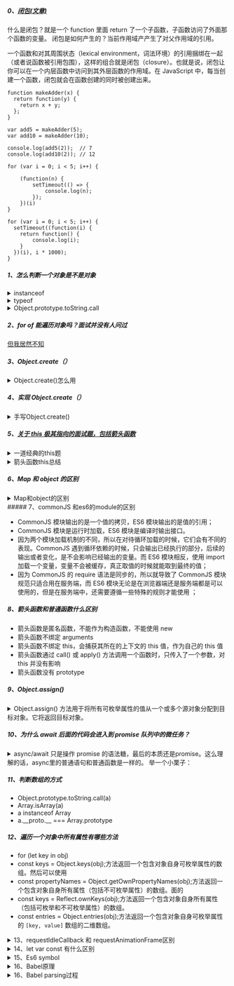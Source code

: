##### 0、[闭包(文章)](https://juejin.cn/post/6937469222251560990)

什么是闭包？就是一个 function 里面 return 了一个子函数，子函数访问了外面那个函数的变量。
闭包是如何产生的？当前作用域产产生了对父作用域的引用。

一个函数和对其周围状态（lexical environment，词法环境）的引用捆绑在一起（或者说函数被引用包围），这样的组合就是闭包（closure）。也就是说，闭包让你可以在一个内层函数中访问到其外层函数的作用域。在 JavaScript 中，每当创建一个函数，闭包就会在函数创建的同时被创建出来。

```
function makeAdder(x) {
  return function(y) {
    return x + y;
  };
}

var add5 = makeAdder(5);
var add10 = makeAdder(10);

console.log(add5(2));  // 7
console.log(add10(2)); // 12
```

```
for (var i = 0; i < 5; i++) {

    (function(n) {
        setTimeout(() => {
            console.log(n);
        });
    })(i)
}
```

```
for (var i = 0; i < 5; i++) {
  setTimeout((function(i) {
    return function() {
        console.log(i);
    }
  })(i), i * 1000);
}
```

##### 1、怎么判断一个对象是不是对象

<details>
  <summary>instanceof</summary>
  <pre><code>
a instanceof A 判断a是不是A创建的实例或A的祖先创建的实例
instanceof 运算符用于检测构造函数的 prototype 属性是否出现在某个实例对象的原型链上。
假定o是对象实例、c是构造函数： 如果o继承自c.prototype，则o instanceof c的值为true。这里的继承可以是直接继承，也可以是间接继承.
let array = new Array()
array instanceof Array // true
array instanceof Object // true

instanceof 的缺陷

多窗体中（比如嵌套了 iframe），每一个窗体有独立的上下文，在一个 iframe 中的 Array 实例，在父窗口中使用 instanceof Array 的结果是 false，因为两者上下文独立，两个 Array 是相互独立的。（解释一，同源的 iframe 是可以通过 dom 访问到的，能够拿到 iframe 里面的对象，当要处理跨文档的类型判断时，instanceof 就会出现问题）

只能判断某一个实例是不是某一个构造函数的实例，不能取到具体的类型。如果我要拿到 obj 的类型字符串例如'object'，instanceof 就无能为力了。
</code></pre>

</details>

<details>
  <summary>typeof</summary>
  <pre><code>
typeof 操作符返回一个字符串，表示未经计算的操作数的类型。
typeof undefined       'undefined'
typeof null               'object'
typeof true               'boolean'
typeof 123               'number'
typeof "abc"           'string'
typeof function() {}   'function'
typeof {}               'object'
typeof []               'object'
typeof的缺陷
typeof主要为了区分对象类型和原生类型，所以只能用于判断一个变量是不是对象或者是不是字符串等。涉及到对象的具体细节，比如这个对象是哪个构造函数的实例，typeof就无能为力了。
  </code></pre>
</details>

<details>
  <summary>Object.prototype.toString.call</summary>
  <pre><code>
console.log(Object.prototype.toString.call(new Date)) // [object Date]
console.log(Object.prototype.toString.call(JSON)) // [object JSON]
console.log(Object.prototype.toString.call(Math)) // [object Math]
console.log(Object.prototype.toString.call(new f)) // [object Object]
console.log(Object.prototype.toString.call(f)) // [object Function]
console.log(Object.prototype.toString.call([])) // [object Array]
对于大部分的内置类型，我们都可以通过Object.prototype.toString获取到类型字符串。
但是我们不能通过获取到自定义构造函数的具体的类型，在上例中，我们获取new f的类型字符串，返回的是[object Object]。解决这个问题，一种方式是重写f.prototype.toString，让其返回[object f]。但是当我们的toString另有他用的时候（参考Date的toString），这种方式就行不通了，而且每个新的构造函数都要重写toString，很麻烦。
  </code></pre>
</details>

##### 2、for of 能遍历对象吗？面试并没有人问过

[但我居然不知](https://www.cnblogs.com/rogerwu/p/10738776.html)

##### 3、Object.create（）

<details>
  <summary>Object.create()怎么用</summary>
  <pre><code>
方法创建一个新对象，使用现有的对象来提供新创建的对象的__proto__。
const person = {
  isHuman: false,
  printIntroduction: function() {
    console.log(`My name is ${this.name}. Am I human? ${this.isHuman}`);
  }
};

// 关键就是 me.\_ _proto_ \_ === person;
const me = Object.create(person);
me.name = 'Matthew'; // "name" is a property set on "me", but not on "person"
me.isHuman = true; // inherited properties can be overwritten
me.printIntroduction();
</code></pre>

</details>

##### 4、实现 Object.create（）

<details>
  <summary>手写Object.create()</summary>
  <pre><code>
function  myCreate(target) {
    function  F() {}
    F.prototype = target;
    return new F();
}
  </code></pre>
</details>

##### 5、[关于 this 极其指向的面试题，包括箭头函数](https://juejin.cn/post/6844904083707396109)

<details>
  <summary>一道经典的this题</summary>
普通函数的this就看是谁调用了这个函数！！！<br>
对于obj.foo1()函数的调用，它的外层作用域是window，对象obj当然不属于作用域了(我们知道作用域只有全局作用域window和局部作用域函数)。所以会打印出window<br>
obj.foo2()()，首先会执行obj.foo2()，这不是个箭头函数，所以它里面的this是调用它的obj对象，因此打印出obj，而返回的匿名函数是一个箭头函数，它的this由外层作用域决定，那也就是函数foo2咯，那也就是它的this会和foo2函数里的this一样，就也打印出了obj。
  <pre><code>
var obj = {
  name: 'obj',
  foo1: () => {
    console.log(this.name)
  },
  foo2: function () {
    console.log(this.name)
    return () => {
      console.log(this.name)
    }
  }
}
var name = 'window'
obj.foo1()
obj.foo2()()
  </code></pre>
</details>
<details>
  <summary>箭头函数this总结</summary>
它里面的this是由外层作用域来决定的，且指向函数定义时的this而非执行时<br>
字面量创建的对象，作用域是window，如果里面有箭头函数属性的话，this指向的是window<br>
构造函数创建的对象，作用域是可以理解为是这个构造函数，且这个构造函数的this是指向新建的对象的，因此this指向这个对象。<br>
箭头函数的this是无法通过bind、call、apply来直接修改，但是可以通过改变作用域中this的指向来间接修改。
</details>

</details>

##### 6、Map 和 object 的区别

<details>
  <summary>Map和object的区别</summary>
1、Map实现了迭代器，可用for...of遍历，而Object不行。<br>
2、Map可以直接拿到长度，而Object不行。 m.size<br>
3、填入Map的元素，会保持原有的顺序，而Object无法做到。<br>
4、Map可以使用省略号语法展开，而Object不行。<br>
let m = new Map()<br>
m.set({a:1}, 'hello,world')//dom对象作为键<br>
m.set(['username'],'jack')//数组作为键<br>
m.set(true,1)//boolean类型作为键<br>

console.log([...m])//可以展开为二维数组

</details>
##### 7、commonJS 和es6的module的区别

- CommonJS 模块输出的是一个值的拷贝，ES6 模块输出的是值的引用；
- CommonJS 模块是运行时加载，ES6 模块是编译时输出接口。
- 因为两个模块加载机制的不同，所以在对待循环加载的时候，它们会有不同的表现。CommonJS 遇到循环依赖的时候，只会输出已经执行的部分，后续的输出或者变化，是不会影响已经输出的变量。而 ES6 模块相反，使用 import 加载一个变量，变量不会被缓存，真正取值的时候就能取到最终的值；
- 因为 CommonJS 的 require 语法是同步的，所以就导致了 CommonJS 模块规范只适合用在服务端，而 ES6 模块无论是在浏览器端还是服务端都是可以使用的，但是在服务端中，还需要遵循一些特殊的规则才能使用 ；

##### 8、箭头函数和普通函数什么区别

- 箭头函数是匿名函数，不能作为构造函数，不能使用 new
- 箭头函数不绑定 arguments
- 箭头函数不绑定 this，会捕获其所在的上下文的 this 值，作为自己的 this 值
- 箭头函数通过 call() 或 apply() 方法调用一个函数时，只传入了一个参数，对 this 并没有影响
- 箭头函数没有 prototype

##### 9、Object.assign()

<details>
  <summary>Object.assign() 方法用于将所有可枚举属性的值从一个或多个源对象分配到目标对象。它将返回目标对象。</summary>
<pre><code>
const target = { a: 1, b: 2 };
const source = { b: 4, c: 5 };

const returnedTarget = Object.assign(target, source);

console.log(target);
// expected output: Object { a: 1, b: 4, c: 5 }

console.log(returnedTarget);
// expected output: Object { a: 1, b: 4, c: 5 }

深拷贝问题
针对深拷贝，需要使用其他办法，因为 Object.assign()拷贝的是（可枚举第一层）属性值.
假如源值是一个对象的引用，它仅仅会复制其引用值。
</code></pre>

</details>

##### 10、为什么 await 后面的代码会进入到 promise 队列中的微任务？

<details>
  <summary>async/await 只是操作 promise 的语法糖，最后的本质还是promise。这么理解的话，async里的普通语句和普通函数是一样的。
  举一个小栗子：</summary>
  <pre><code>
async function async1() { 
    console.log('async1 start');
    await async2();
    console.log('async1 end');
}
// 上面的代码等价于 ==>
async function async1() {
    console.log('async1 start');
    Promise.resolve(async2()).then(() => {
        console.log('async1 end')
    })
}
  </code></pre>
</details>

##### 11、判断数组的方式

- Object.prototype.toString.call(a)
- Array.isArray(a)
- a instanceof Array
- a.\_\_proto.\_\_ === Array.prototype

##### 12、遍历一个对象中所有属性有哪些方法

- for (let key in obj)
- const keys = Object.keys(obj);方法返回一个包含对象自身可枚举属性的数组。然后可以使用
- const propertyNames = Object.getOwnPropertyNames(obj);方法返回一个包含对象自身所有属性（包括不可枚举属性）的数组。面的
- const keys = Reflect.ownKeys(obj);方法返回一个包含对象自身所有属性（包括可枚举和不可枚举属性）的数组。
- const entries = Object.entries(obj);方法返回一个包含对象自身可枚举属性的 `[key, value]` 数组的二维数组。

<details>
  <summary>13、requestIdleCallback 和 requestAnimationFrame区别</summary>

requestIdleCallback

- requestIdleCallback 是一个兼容性不那么好的功能，所以我们使用前得判断它是否支持
- 我们可以使用 window.requestIdleCallback() 方法来插入一个函数，这个函数将在浏览器空闲时被调用；requestIdleCallback
- 它的参数为 callback 和 可选的 timeout；如果指定了 timeout 且为正值；则回调在 timeout 毫秒后还没调用时，回调任务就会被放入事件循环里排队，这样做可能会影响性能；
- 因为它发生在一帧的最后，此时页面布局已经完成，所以不建议在 requestIdleCallback 里再操作 DOM，这样会导致页面再次重绘。

requestAnimationFrame

- window.requestAnimationFrame() 告诉浏览器——你希望执行一个动画，并且要求浏览器在下次重绘之前调用指定的回调函数更新动画。
- 该方法需要传入一个回调函数作为参数，该回调函数会在浏览器下一次重绘之前执行

</details>

<details>
  <summary>14、let var const 有什么区别</summary>

`let`, `var`, 和 `const` 是 JavaScript 中用于声明变量的关键字，它们有一些区别。

1. **作用域：**

- `var`: 使用 `var` 声明的变量具有函数作用域或全局作用域。在函数内部声明的 `var` 变量在整个函数内部都是可见的，而在函数外部是不可见的。在全局范围内声明的 `var` 变量则在整个代码文件中都是可见的。

- `let` 和 `const`: 使用 `let` 和 `const` 声明的变量具有块级作用域。块级作用域是指在 `if` 语句、循环语句、函数内部等花括号 `{}` 内部声明的变量只在该块级作用域内可见，出了这个范围就不可访问。这个特性使得 `let` 和 `const` 更加灵活和可控。

2. **变量提升：**

- `var`: 使用 `var` 声明的变量存在变量提升。这意味着在变量声明之前就可以访问变量，但其值为 `undefined`。变量的实际赋值操作会在代码中的声明语句处执行。

- `let` 和 `const`: 使用 `let` 和 `const` 声明的变量不存在变量提升。在声明之前访问变量会导致引用错误（ReferenceError）。

3. **重复声明：**

- `var`: 允许重复声明同一个变量，而后续的声明会覆盖之前的声明。

- `let` 和 `const`: 不允许在同一个作用域内重复声明同一个变量。如果在同一作用域内再次声明已存在的变量，将会抛出语法错误（SyntaxError）。

4. **可变性：**

- `var` 和 `let`: 声明的变量可以重新赋值。

- `const`: 声明的变量是常量，一旦赋值后就不能再修改。如果尝试修改 `const` 声明的变量，会抛出错误（TypeError）。

综上所述，`let` 和 `const` 是 ES6 新增的关键字，引入了块级作用域，具有更好的作用域控制和变量声明的规范性。推荐在大多数情况下使用 `let` 和 `const`，只有在特定的情况下需要使用 `var`，比如需要兼容旧版本的 JavaScript 环境。另外，对于不会被修改的变量，应该使用 `const` 来声明，以增加代码的可读性和可维护性。

</details>

<details>
  <summary>15、Es6 symbol</summary>

ES6 中的 Symbol 是一种新的原始数据类型，用于创建唯一的、不可变的标识符。Symbol 的值可以用作对象的属性键，提供一种保证属性名不冲突的机制。

Symbol 的创建方式是通过调用全局 Symbol 函数，并可选地传入一个描述符作为参数。每个通过 Symbol 函数创建的 Symbol 值都是唯一的，即使描述符相同也不相等。

下面是创建 Symbol 的示例：

```javascript
const sym1 = Symbol();
const sym2 = Symbol("description");

console.log(typeof sym1); // "symbol"
console.log(sym1 !== sym2); // true
```

Symbol 值可以用作对象的属性键，通过使用方括号或点符号进行访问：

```javascript
const obj = {};

const sym = Symbol("key");
obj[sym] = "value";
 
console.log(obj[sym]); // "value"
```

使用 Symbol 作为属性键时，这些属性是无法通过常规的遍历方法（如 `for...in` 循环）访问的，这是因为 Symbol 属性不属于常规的可枚举属性。为了访问 Symbol 属性，可以使用 `Object.getOwnPropertySymbols` 或 `Reflect.ownKeys` 方法。

Symbol 还有一些内置的预定义值，称为 Symbol 值的内置属性，用于表示对象的内部行为和特性。例如：

- `Symbol.iterator`：表示对象是否可迭代。
- `Symbol.toStringTag`：用于自定义对象的 `toString()` 方法的标签。
- `Symbol.hasInstance`：用于确定对象是否为特定构造函数的实例。

Symbol 的主要用途是创建唯一的属性键，用于解决属性名冲突的问题。它在一些特定的 JavaScript 内部机制中也有应用，例如在实现迭代器和自定义对象行为时。

</details>

<details>
  <summary>16、Babel原理</summary>

Babel 是一个广泛使用的 JavaScript 编译器，它主要用于将新版本的 JavaScript 代码转换为向后兼容的旧版本 JavaScript 代码，以便在不支持新特性的浏览器或环境中运行。

1. 解析（Parsing）：Babel 首先使用解析器将输入的源代码解析为抽象语法树（AST）。AST 是源代码的结构化表示，它将代码分解为一系列的节点，每个节点代表代码的不同部分，如函数、变量、表达式等。

2. 转换（Transformation）：在转换阶段，Babel 使用一系列的插件或转换规则来操作 AST 并对其进行修改。这些插件可以添加、修改或删除 AST 中的节点，实现对代码的转换。例如，一个转换规则可以将箭头函数转换为普通函数，或者将新的语法特性转换为等效的旧版本代码。

3. 生成（Code Generation）：在生成阶段，Babel 使用代码生成器将修改后的 AST 转换回可执行的 JavaScript 代码。代码生成器遍历修改后的 AST，并根据每个节点生成相应的代码字符串。

Babel 还提供了插件系统，允许开发者根据自己的需求自定义转换规则或使用第三方插件来处理特定的转换。通过配置 Babel 和选择适当的插件，开发者可以根据目标环境或项目需求进行定制化的转换。

总结起来，Babel 的工作原理是通过解析源代码生成 AST，然后使用插件基于 AST 进行转换，最后再将修改后的 AST 重新生成为转换后的 JavaScript 代码。这个过程使得开发者可以使用最新的 JavaScript 特性，同时保持代码的向后兼容性。

</details>

<details>
  <summary>16、Babel parsing过程</summary>

在 Babel 的 Parsing 过程中，源代码被解析为抽象语法树（AST），这是实现语义分析和代码转换的关键步骤。下面是 Parsing 过程的主要步骤：

1. 词法分析（Lexical Analysis）：在词法分析阶段，Babel 的解析器将源代码作为输入，并将其分解为一个个的词法单元（tokens）。词法单元可以是关键字、标识符、运算符、分隔符、字符串等。这个过程涉及到扫描源代码字符流，并根据语法规则识别和构建词法单元。词法分析过程通常使用正则表达式来进行匹配和识别词法单元。

2. 语法分析（Syntactic Analysis）：在语法分析阶段，词法单元被组织成一个抽象语法树（AST）。语法分析器使用词法单元流作为输入，并根据语法规则构建一个层次结构的 AST。这个过程涉及到应用语法规则、解析上下文和构建 AST 节点的过程。

3. AST 构建（AST Construction）：在 AST 构建阶段，Babel 的解析器将词法单元转换为 AST 的节点。每个节点代表代码中的一个特定部分，如函数、变量、表达式等。Babel 解析器根据语法规则和节点类型构建 AST，确保 AST 的结构正确反映源代码的语义。

Babel 使用了一个称为 "babylon" 的解析器作为其默认解析器，它实现了 ECMAScript 2015+ 版本的语法规范。该解析器可以处理最新版本的 JavaScript 语法，包括箭头函数、模板字符串、解构赋值等。此外，Babel 还支持插件系统，允许开发者根据需要选择其他解析器或自定义解析规则。

通过 Parsing 过程，Babel 能够将源代码转换为 AST，为后续的代码转换和生成阶段提供了基础。

</details>
